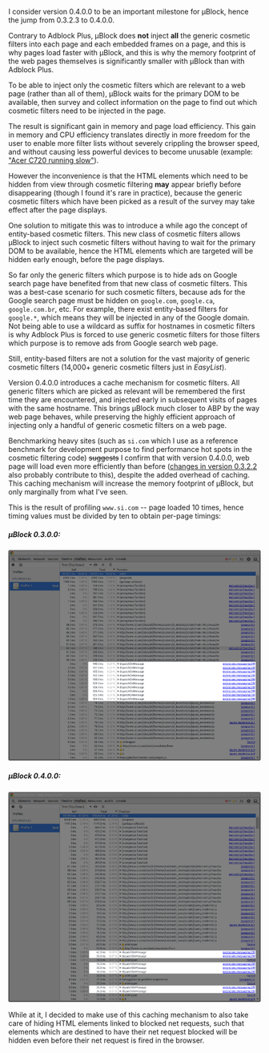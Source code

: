 I consider version 0.4.0.0 to be an important milestone for µBlock, hence the jump from 0.3.2.3 to 0.4.0.0.

Contrary to Adblock Plus, µBlock does **not** inject **all** the generic cosmetic filters into each page and each embedded frames on a page, and this is why pages load faster with µBlock, and this is why the memory footprint of the web pages themselves is significantly smaller with µBlock than with Adblock Plus.

To be able to inject only the cosmetic filters which are relevant to a web page (rather than all of them), µBlock waits for the primary DOM to be available, then survey and collect information on the page to find out which cosmetic filters need to be injected in the page.

The result is significant gain in memory and page load efficiency. This gain in memory and CPU efficiency translates directly in more freedom for the user to enable more filter lists without severely crippling the browser speed, and without causing less powerful devices to become unusable (example: ["Acer C720 running slow"](http://www.reddit.com/r/chromeos/comments/2d60ed/acer_c720_running_slow/cjmkbgy)).

However the inconvenience is that the HTML elements which need to be hidden from view through cosmetic filtering **may** appear briefly before disappearing (though I found it's rare in practice), because the generic cosmetic filters which have been picked as a result of the survey may take effect after the page displays.

One solution to mitigate this was to introduce a while ago the concept of entity-based cosmetic filters. This new class of cosmetic filters allows µBlock to inject such cosmetic filters without having to wait for the primary DOM to be available, hence the HTML elements which are targeted will be hidden early enough, before the page displays.

So far only the generic filters which purpose is to hide ads on Google search page have benefited from that new class of cosmetic filters. This was a best-case scenario for such cosmetic filters, because ads for the Google search page must be hidden on `google.com`, `google.ca`, `google.com.br`, etc. For example, there exist entity-based filters for `google.*`, which means they will be injected in any of the Google domain. Not being able to use a wildcard as suffix for hostnames in cosmetic filters is why Adblock Plus is forced to use generic cosmetic filters for those filters which purpose is to remove ads from Google search web page.

Still, entity-based filters are not a solution for the vast majority of generic cosmetic filters (14,000+ generic cosmetic filters just in _EasyList_).

Version 0.4.0.0 introduces a cache mechanism for cosmetic filters. All generic filters which are picked as relevant will be remembered the first time they are encountered, and injected early in subsequent visits of pages with the same hostname. This brings µBlock much closer to ABP by the way web page behaves, while preserving the highly efficient approach of injecting only a handful of generic cosmetic filters on a web page.

Benchmarking heavy sites (such as `si.com` which I use as a reference benchmark for development purpose to find performance hot spots in the cosmetic filtering code) ~~suggests~~ I confirm that with version 0.4.0.0, web page will load even more efficiently than before ([changes in version 0.3.2.2](https://github.com/gorhill/uBlock/releases/tag/0.3.2.2) also probably contribute to this), despite the added overhead of caching. This caching mechanism will increase the memory footprint of µBlock, but only marginally from what I've seen.

This is the result of profiling `www.si.com` -- page loaded 10 times, hence timing values must be divided by ten to obtain per-page timings:

##### µBlock 0.3.0.0:

![µBlock 0.3.0.0](https://raw.githubusercontent.com/gorhill/uBlock/master/doc/img/profiling-cosmetic-filters-v0.3.png)

##### µBlock 0.4.0.0:

![µBlock 0.4.0.0](https://raw.githubusercontent.com/gorhill/uBlock/master/doc/img/profiling-cosmetic-filters-v0.4.png)

While at it, I decided to make use of this caching mechanism to also take care of hiding HTML elements linked to blocked net requests, such that elements which are destined to have their net request blocked will be hidden even before their net request is fired in the browser.